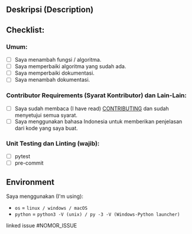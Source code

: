 ## Deskripsi (Description)

<!-- Deskripsikan tentang perubahan yang kamu berikan. -->

## Checklist:

### Umum:

<!-- Checklist semua perubahan yang sesuai. -->

- [ ] Saya menambah fungsi / algoritma.
- [ ] Saya memperbaiki algoritma yang sudah ada.
- [ ] Saya memperbaiki dokumentasi.
- [ ] Saya menambah dokumentasi.

### Contributor Requirements (Syarat Kontributor) dan Lain-Lain:

<!-- Checklist semua perubahan yang sesuai. Wajib checklist opsi pertama. -->

- [ ] Saya sudah membaca (I have read) [CONTRIBUTING](https://github.com/bellshade/OpenSeries/blob/main/CONTRIBUTING.md) dan sudah menyetujui semua syarat.
- [ ] Saya menggunakan bahasa Indonesia untuk memberikan penjelasan dari kode yang saya buat.

### Unit Testing dan Linting (wajib):

<!-- Checklist unit tester / linter yang sesuai. -->

- [ ] pytest
- [ ] pre-commit

## Environment

Saya menggunakan (I'm using):

<!-- Ganti sesuai yang digunakan. -->

- `os` = `linux / windows / macOS`
- `python` = `python3 -V (unix) / py -3 -V (Windows-Python launcher)`
<!-- Kami menggunakan Python versi 3 dan tidak menyarankan untuk menggunakan Python 2. -->

<!-- Jika ada gagal pada salah satu test, kami akan mengeceknya kembali. -->
<!-- If there is a failure in one of the tests, we will check it again. -->

linked issue #NOMOR_ISSUE <!--contoh #1-->
